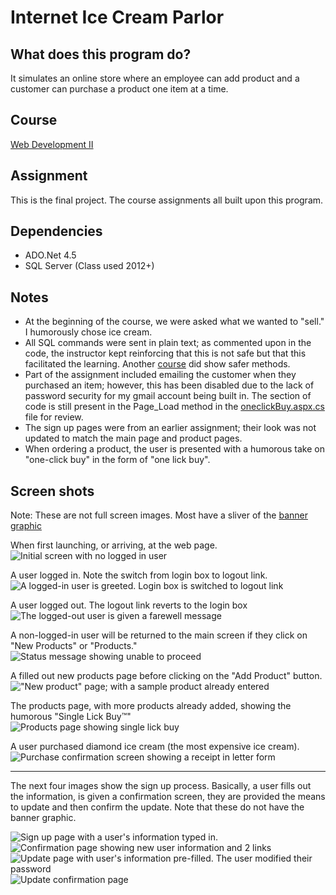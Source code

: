 # Internet Ice Cream Parlor

## What does this program do?
It simulates an online store where an employee can add product and a customer can purchase a product one item at a time.

## Course
[Web Development II](https://www.bellevuecollege.edu/classes/All/PROG/117)

## Assignment
This is the final project. The course assignments all built upon this program.

## Dependencies
- ADO.Net 4.5
- SQL Server (Class used 2012+)

## Notes
- At the beginning of the course, we were asked what we wanted to "sell." I humorously chose ice cream.
- All SQL commands were sent in plain text; as commented upon in the code, the instructor kept reinforcing that this is
  not safe but that this facilitated the learning. Another [course](https://www.bellevuecollege.edu/classes/All/PROG/210)
  did show safer methods.
- Part of the assignment included emailing the customer when they purchased an item; however, this has been disabled due to
  the lack of password security for my gmail account being built in. The section of code is still present in the Page_Load
  method in the [oneclickBuy.aspx.cs](InternetIceCreamParlor/shopping/oneclickBuy.aspx.cs) file for review.
- The sign up pages were from an earlier assignment; their look was not updated to match the main page and product pages.
- When ordering a product, the user is presented with a humorous take on "one-click buy" in the form of "one lick buy".

## Screen shots
Note: These are not full screen images. Most have a sliver of the
[banner graphic](InternetIceCreamParlor/InternetIceCreamParlor/img/neonicecream.png)

When first launching, or arriving, at the web page.
![Initial screen with no logged in user](screenshots/first.JPG)

A user logged in. Note the switch from login box to logout link.<br/>
![A logged-in user is greeted. Login box is switched to logout link](screenshots/login.JPG)

A user logged out. The logout link reverts to the login box<br/>
![The logged-out user is given a farewell message](screenshots/logout.JPG)

A non-logged-in user will be returned to the main screen if they click on "New Products" or "Products."<br/>
![Status message showing unable to proceed](screenshots/bounce.JPG)

A filled out new products page before clicking on the "Add Product" button.<br/>
!["New product" page; with a sample product already entered](screenshots/adding.JPG)

The products page, with more products already added, showing the humorous &quot;Single Lick Buy&trade;&quot;<br/>
![Products page showing single _lick_ buy](screenshots/products.JPG)

A user purchased diamond ice cream (the most expensive ice cream).<br/>
![Purchase confirmation screen showing a receipt in letter form](screenshots/Purchased.JPG)
<hr/>
The next four images show the sign up process. Basically, a user fills out the information, is given a confirmation screen,
they are provided the means to update and then confirm the update. Note that these do not have the banner graphic.

![Sign up page with a user's information typed in.](screenshots/Signup1.JPG)
![Confirmation page showing new user information and 2 links](screenshots/Signup2.JPG)
![Update page with user's information pre-filled. The user modified their password](screenshots/Signup3.JPG)
![Update confirmation page](screenshots/Signup4.JPG)
